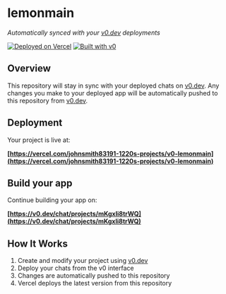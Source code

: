 # lemonmain

*Automatically synced with your [v0.dev](https://v0.dev) deployments*

[![Deployed on Vercel](https://img.shields.io/badge/Deployed%20on-Vercel-black?style=for-the-badge&logo=vercel)](https://vercel.com/johnsmith83191-1220s-projects/v0-lemonmain)
[![Built with v0](https://img.shields.io/badge/Built%20with-v0.dev-black?style=for-the-badge)](https://v0.dev/chat/projects/mKgxli8trWQ)

## Overview

This repository will stay in sync with your deployed chats on [v0.dev](https://v0.dev).
Any changes you make to your deployed app will be automatically pushed to this repository from [v0.dev](https://v0.dev).

## Deployment

Your project is live at:

**[https://vercel.com/johnsmith83191-1220s-projects/v0-lemonmain](https://vercel.com/johnsmith83191-1220s-projects/v0-lemonmain)**

## Build your app

Continue building your app on:

**[https://v0.dev/chat/projects/mKgxli8trWQ](https://v0.dev/chat/projects/mKgxli8trWQ)**

## How It Works

1. Create and modify your project using [v0.dev](https://v0.dev)
2. Deploy your chats from the v0 interface
3. Changes are automatically pushed to this repository
4. Vercel deploys the latest version from this repository
